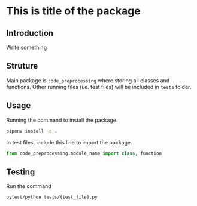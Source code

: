 # This is title of the package

## Introduction
Write something

## Struture
Main package is `code_preprocessing` where storing all classes and functions. Other running files (i.e. test files) will be included in `tests` folder.

## Usage
Running the command to install the package.
```bash
pipenv install -e .
```

In test files, include this line to import the package.
```python
from code_preprocessing.module_name import class, function
```

## Testing
Run the command
```bash
pytest/python tests/{test_file}.py
```